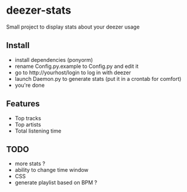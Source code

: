 # deezer-stats
Small project to display stats about your deezer usage

## Install

- install dependencies (ponyorm)
- rename Config.py.example to Config.py and edit it
- go to http://yourhost/login to log in with deezer
- launch Daemon.py to generate stats (put it in a crontab for comfort)
- you're done

## Features

 - Top tracks
 - Top artists
 - Total listening time
 
 ## TODO
 
 - more stats ?
 - ability to change time window
 - CSS
 - generate playlist based on BPM ?
